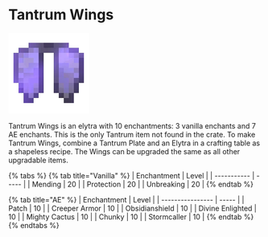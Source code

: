 # Tantrum Wings

![](<../../.gitbook/assets/Polished Wings (1) (1).gif>)

Tantrum Wings is an elytra with 10 enchantments: 3 vanilla enchants and 7 AE enchants. This is the only Tantrum item not found in the crate. To make Tantrum Wings, combine a Tantrum Plate and an Elytra in a crafting table as a shapeless recipe. The Wings can be upgraded the same as all other upgradable items.

{% tabs %}
{% tab title="Vanilla" %}
| Enchantment | Level |
| ----------- | ----- |
| Mending     | 20    |
| Protection  | 20    |
| Unbreaking  | 20    |
{% endtab %}

{% tab title="AE" %}
| Enchantment      | Level |
| ---------------- | ----- |
| Patch            | 10    |
| Creeper Armor    | 10    |
| Obsidianshield   | 10    |
| Divine Enlighted | 10    |
| Mighty Cactus    | 10    |
| Chunky           | 10    |
| Stormcaller      | 10    |
{% endtab %}
{% endtabs %}
